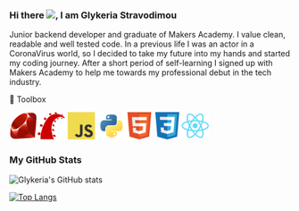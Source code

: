 ### Hi there <img src="https://raw.githubusercontent.com/MartinHeinz/MartinHeinz/master/wave.gif" width="30px">, I am Glykeria Stravodimou

Junior backend developer and graduate of Makers Academy. I value clean, readable and well tested code. In a previous life I was an actor in a CoronaVirus world, so I decided to take my future into my hands and started my coding journey. After a short period of self-learning I signed up with Makers Academy to help me towards my professional debut in the tech industry.

🧰 Toolbox

<img src='https://github.com/devicons/devicon/blob/master/icons/ruby/ruby-original.svg' alt='ruby logo' width='50' height='50' /><img src='https://github.com/devicons/devicon/blob/master/icons/rails/rails-plain.svg' alt='rails logo' width='50' height='50' />
<img src='https://github.com/devicons/devicon/blob/master/icons/javascript/javascript-original.svg' alt='js logo' width='50' height='50' />
<img src='https://github.com/devicons/devicon/blob/master/icons/python/python-original.svg' alt='python logo' width='50' height='50' /><img src='https://github.com/devicons/devicon/blob/master/icons/html5/html5-original.svg' alt='html logo' width='50' height='50' /><img src='https://github.com/devicons/devicon/blob/master/icons/css3/css3-original.svg' alt='css logo' width='50' height='50' /><img src='https://github.com/devicons/devicon/blob/master/icons/react/react-original.svg' alt='react logo' width='50' height='50' />

### My GitHub Stats
![Glykeria's GitHub stats](https://github-readme-stats.vercel.app/api?username=glykeriastr&show_icons=true&theme=radical) 

[![Top Langs](https://github-readme-stats.vercel.app/api/top-langs/?username=glykeriastr&theme=radical)](https://github.com/glykeriastr/github-readme-stats)  

<!--
**GlykeriaStr/GlykeriaStr** is a ✨ _special_ ✨ repository because its `README.md` (this file) appears on your GitHub profile.

Here are some ideas to get you started:

- 🔭 I’m currently working on ...
- 🌱 I’m currently learning ...
- 👯 I’m looking to collaborate on ...
- 🤔 I’m looking for help with ...
- 💬 Ask me about ...
- 📫 How to reach me: ...
- 😄 Pronouns: ...
- ⚡ Fun fact: ...
-->
